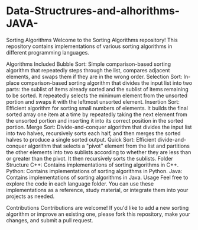 ﻿# Data-Structrures-and-alhorithms-JAVA-

Sorting Algorithms
Welcome to the Sorting Algorithms repository! This repository contains implementations of various sorting algorithms in different programming languages.

Algorithms Included
Bubble Sort: Simple comparison-based sorting algorithm that repeatedly steps through the list, compares adjacent elements, and swaps them if they are in the wrong order.
Selection Sort: In-place comparison-based sorting algorithm that divides the input list into two parts: the sublist of items already sorted and the sublist of items remaining to be sorted. It repeatedly selects the minimum element from the unsorted portion and swaps it with the leftmost unsorted element.
Insertion Sort: Efficient algorithm for sorting small numbers of elements. It builds the final sorted array one item at a time by repeatedly taking the next element from the unsorted portion and inserting it into its correct position in the sorted portion.
Merge Sort: Divide-and-conquer algorithm that divides the input list into two halves, recursively sorts each half, and then merges the sorted halves to produce a single sorted output.
Quick Sort: Efficient divide-and-conquer algorithm that selects a "pivot" element from the list and partitions the other elements into two sublists according to whether they are less than or greater than the pivot. It then recursively sorts the sublists.
Folder Structure
C++: Contains implementations of sorting algorithms in C++.
Python: Contains implementations of sorting algorithms in Python.
Java: Contains implementations of sorting algorithms in Java.
Usage
Feel free to explore the code in each language folder. You can use these implementations as a reference, study material, or integrate them into your projects as needed.

Contributions
Contributions are welcome! If you'd like to add a new sorting algorithm or improve an existing one, please fork this repository, make your changes, and submit a pull request.
